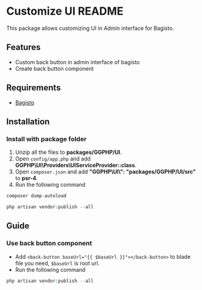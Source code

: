 # Customize UI README
This package allows customizing UI in Admin interface for Bagisto.
## Features
- Custom back button in admin interface of bagisto
- Create back button component
## Requirements
- [Bagisto](https://github.com/bagisto/bagisto)

## Installation

### Install with package folder
1. Unzip all the files to **packages/GGPHP/UI**.
2. Open `config/app.php` and add **GGPHP\UI\Providers\UIServiceProvider::class**.
3. Open `composer.json` and add **"GGPHP\\UI\\": "packages/GGPHP/UI/src"** to **psr-4**.
4. Run the following command
```php
composer dump-autoload
```

```php
php artisan vendor:publish --all
```

## Guide

### Use back button component
- Add `<back-button baseUrl="{{ $baseUrl }}"></back-button>` to blade file you need, `$baseUrl` is root url.
- Run the following command
```php
php artisan vendor:publish --all
```
